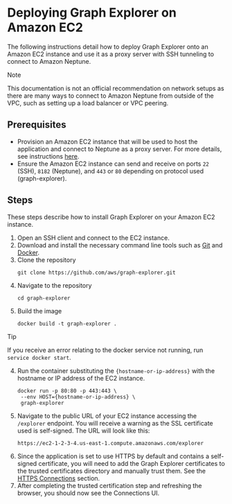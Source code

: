 # Deploying Graph Explorer on Amazon EC2

The following instructions detail how to deploy Graph Explorer onto an Amazon
EC2 instance and use it as a proxy server with SSH tunneling to connect to
Amazon Neptune.

<!-- prettier-ignore -->
> [!NOTE]
> 
> This documentation is not an official recommendation on
network setups as there are many ways to connect to Amazon Neptune from outside
of the VPC, such as setting up a load balancer or VPC peering.

## Prerequisites

- Provision an Amazon EC2 instance that will be used to host the application and
  connect to Neptune as a proxy server. For more details, see instructions
  [here](https://github.com/aws/graph-notebook/tree/main/additional-databases/neptune).
- Ensure the Amazon EC2 instance can send and receive on ports `22` (SSH),
  `8182` (Neptune), and `443` or `80` depending on protocol used
  (graph-explorer).

## Steps

These steps describe how to install Graph Explorer on your Amazon EC2 instance.

1. Open an SSH client and connect to the EC2 instance.
2. Download and install the necessary command line tools such as
   [Git](https://git-scm.com/downloads) and
   [Docker](https://docs.docker.com/get-docker/).
3. Clone the repository
   ```
   git clone https://github.com/aws/graph-explorer.git
   ```
4. Navigate to the repository
   ```
   cd graph-explorer
   ```
5. Build the image
   ```
   docker build -t graph-explorer .
   ```

<!-- prettier-ignore -->
> [!TIP]
>
> If you receive an error relating to the docker service not running, run
> `service docker start`.

4. Run the container substituting the `{hostname-or-ip-address}` with the
   hostname or IP address of the EC2 instance.
   ```
   docker run -p 80:80 -p 443:443 \
    --env HOST={hostname-or-ip-address} \
    graph-explorer
   ```
5. Navigate to the public URL of your EC2 instance accessing the `/explorer`
   endpoint. You will receive a warning as the SSL certificate used is
   self-signed. The URL will look like this:
   ```
   https://ec2-1-2-3-4.us-east-1.compute.amazonaws.com/explorer
   ```
6. Since the application is set to use HTTPS by default and contains a
   self-signed certificate, you will need to add the Graph Explorer certificates
   to the trusted certificates directory and manually trust them. See the
   [HTTPS Connections](../troubleshooting.md#https-connections) section.
7. After completing the trusted certification step and refreshing the browser,
   you should now see the Connections UI.
